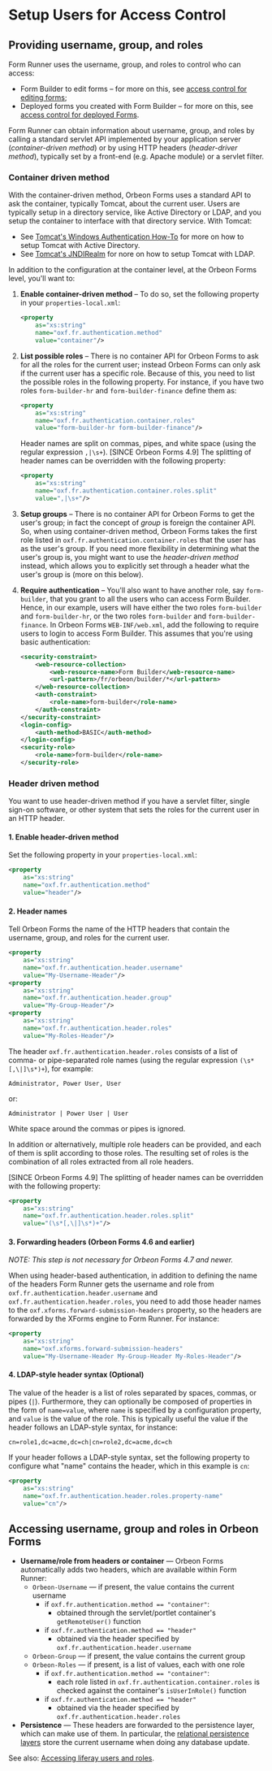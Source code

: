 # Setup Users for Access Control

<!-- toc -->

## Providing username, group, and roles

Form Runner uses the username, group, and roles to control who can access:

- Form Builder to edit forms – for more on this, see [access control for editing forms](editing-forms.md);
- Deployed forms you created with Form Builder – for more on this, see [access control for deployed Forms](deployed-forms.md).

Form Runner can obtain information about username, group, and roles by calling a standard servlet API implemented by your application server (_container-driven method_) or by using HTTP headers (_header-driver method_), typically set by a front-end (e.g. Apache module) or a servlet filter.

### Container driven method

With the container-driven method, Orbeon Forms uses a standard API to ask the container, typically Tomcat, about the current user. Users are typically setup in a directory service, like Active Directory or LDAP, and you setup the container to interface with that directory service. With Tomcat:

- See [Tomcat's Windows Authentication How-To](https://tomcat.apache.org/tomcat-8.0-doc/windows-auth-howto.html) for more on how to setup Tomcat with Active Directory.
- See [Tomcat's JNDIRealm](https://tomcat.apache.org/tomcat-8.0-doc/realm-howto.html#JNDIRealm) for nore on how to setup Tomcat with LDAP.

In addition to the configuration at the container level, at the Orbeon Forms level, you'll want to:

1. __Enable container-driven method__ – To do so, set the following property in your `properties-local.xml`:

    ```xml
    <property
        as="xs:string"
        name="oxf.fr.authentication.method"
        value="container"/>
    ```
2. __List possible roles__ – There is no container API for Orbeon Forms to ask for all the roles for the current user; instead Orbeon Forms can only ask if the current user has a specific role. Because of this, you need to list the possible roles in the following property. For instance, if you have two roles `form-builder-hr` and `form-builder-finance` define them as:

    ```xml
    <property
        as="xs:string"
        name="oxf.fr.authentication.container.roles"
        value="form-builder-hr form-builder-finance"/>
    ```
    Header names are split on commas, pipes, and white space (using the regular expression `,|\s+`).
    [SINCE Orbeon Forms 4.9] The splitting of header names can be overridden with the following property:

    ```xml
    <property
        as="xs:string"
        name="oxf.fr.authentication.container.roles.split"
        value=",|\s+"/>
    ```
3. __Setup groups__ – There is no container API for Orbeon Forms to get the user's group; in fact the concept of _group_ is foreign the container API. So, when using container-driven method, Orbeon Forms takes the first role listed in `oxf.fr.authentication.container.roles` that the user has as the user's group. If you need more flexibility in determining what the user's group is, you might want to use the _header-driven method_ instead, which allows you to explicitly set through a header what the user's group is (more on this below).
4. __Require authentication__ – You'll also want to have another role, say `form-builder`, that you grant to all the users who can access Form Builder. Hence, in our example, users will have either the two roles `form-builder` and `form-builder-hr`, or the two roles `form-builder` and `form-builder-finance`. In Orbeon Forms `WEB-INF/web.xml`, add the following to require users to login to access Form Builder. This assumes that you're using basic authentication:

    ```xml
    <security-constraint>
        <web-resource-collection>
            <web-resource-name>Form Builder</web-resource-name>
            <url-pattern>/fr/orbeon/builder/*</url-pattern>
        </web-resource-collection>
        <auth-constraint>
            <role-name>form-builder</role-name>
        </auth-constraint>
    </security-constraint>
    <login-config>
        <auth-method>BASIC</auth-method>
    </login-config>
    <security-role>
        <role-name>form-builder</role-name>
    </security-role>
    ```

### Header driven method

You want to use header-driven method if you have a servlet filter, single sign-on software, or other system that sets the roles for the current user in an HTTP header.

#### 1. Enable header-driven method

Set the following property in your `properties-local.xml`:

```xml
<property
    as="xs:string"
    name="oxf.fr.authentication.method"
    value="header"/>
```

#### 2. Header names

Tell Orbeon Forms the name of the HTTP headers that contain the username, group, and roles for the current user.

```xml
<property
    as="xs:string"
    name="oxf.fr.authentication.header.username"
    value="My-Username-Header"/>
<property
    as="xs:string"
    name="oxf.fr.authentication.header.group"
    value="My-Group-Header"/>
<property
    as="xs:string"
    name="oxf.fr.authentication.header.roles"
    value="My-Roles-Header"/>
```

The header `oxf.fr.authentication.header.roles` consists of a list of comma- or pipe-separated role names (using the regular expression `(\s*[,\|]\s*)+`), for example:

    Administrator, Power User, User

or:

    Administrator | Power User | User

White space around the commas or pipes is ignored.

In addition or alternatively, multiple role headers can be provided, and each of them is split according to those roles. The resulting set of roles is the combination of all roles extracted from all role headers.

[SINCE Orbeon Forms 4.9] The splitting of header names can be overridden with the following property:

```xml
<property
    as="xs:string"
    name="oxf.fr.authentication.header.roles.split"
    value="(\s*[,\|]\s*)+"/>
```

#### 3. Forwarding headers (Orbeon Forms 4.6 and earlier)

*NOTE: This step is not necessary for Orbeon Forms 4.7 and newer.*

When using header-based authentication, in addition to defining the name of the headers Form Runner gets the username and role from `oxf.fr.authentication.header.username` and `oxf.fr.authentication.header.roles`, you need to add those header names to the `oxf.xforms.forward-submission-headers` property, so the headers are forwarded by the XForms engine to Form Runner. For instance:

```xml
<property
    as="xs:string"
    name="oxf.xforms.forward-submission-headers"
    value="My-Username-Header My-Group-Header My-Roles-Header"/>
```

#### 4. LDAP-style header syntax (Optional)

The value of the header is a list of roles separated by spaces, commas, or pipes (`|`). Furthermore, they can optionally be composed of properties in the form of `name=value`, where `name` is specified by a configuration property, and `value` is the value of the role. This is typically useful the value if the header follows an LDAP-style syntax, for instance:

```
cn=role1,dc=acme,dc=ch|cn=role2,dc=acme,dc=ch
```

If your header follows a LDAP-style syntax, set the following property to configure what "name" contains the header, which in this example is `cn`:

```xml
<property
    as="xs:string"
    name="oxf.fr.authentication.header.roles.property-name"
    value="cn"/>
```

## Accessing username, group and roles in Orbeon Forms

* __Username/role from headers or container__ — Orbeon Forms automatically adds two headers, which are available within Form Runner:
  * `Orbeon-Username` — if present, the value contains the current username
    * if `oxf.fr.authentication.method == "container"`:
        * obtained through the servlet/portlet container's `getRemoteUser()` function
    * if `oxf.fr.authentication.method == "header"`
        * obtained via the header specified by `oxf.fr.authentication.header.username`
  * `Orbeon-Group` — if present, the value contains the current group
  * `Orbeon-Roles` — if present, is a list of values, each with one role
    * if `oxf.fr.authentication.method == "container"`:
        * each role listed in `oxf.fr.authentication.container.roles` is checked against the container's `isUserInRole()` function
    * if `oxf.fr.authentication.method == "header"`
        * obtained via the header specified by `oxf.fr.authentication.header.roles`
* __Persistence__ — These headers are forwarded to the persistence layer, which can make use of them. In particular, the [relational persistence layers](../../form-runner/persistence/relational-db.md) store the current username when doing any database update.

See also: [Accessing liferay users and roles](../../form-runner/link-embed/liferay-full-portlet.md#accessing-liferay-users-and-roles).

[1]: http://wiki.orbeon.com/forms/doc/user-guide/form-builder-user-guide/xpath-expressions#TOC-Scenario:-checking-the-role-s-of-the-current-user
[2]: http://wiki.orbeon.com/forms/doc/user-guide/form-builder-user-guide/control-validation-dialog
[10]: http://tomcat.apache.org/tomcat-6.0-doc/realm-howto.html
